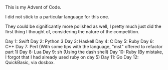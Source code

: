 This is my Advent of Code.

I did not stick to a particular language for this one.

They could be significantly more polished as well, I pretty much just did the first thing I thought of, considering the nature of the competition.

Day 1: Swift
Day 2: Python 3
Day 3: Haskell
Day 4: C
Day 5: Ruby
Day 6: C++
Day 7: Perl (With some tips with the language, "mst" offered to refactor part 1)
Day 8: Lua
Day 9: sh (Using the dash shell)
Day 10: Ruby (By mistake, I forgot that I had already used ruby on day 5)
Day 11: Go
Day 12: QuickBasic, via dosbox.

